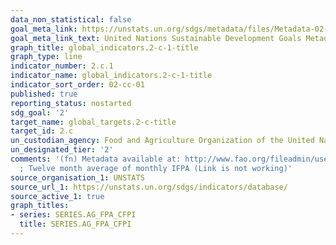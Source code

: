 ```yaml
---
data_non_statistical: false
goal_meta_link: https://unstats.un.org/sdgs/metadata/files/Metadata-02-0C-01.pdf
goal_meta_link_text: United Nations Sustainable Development Goals Metadata (pdf 232kB)
graph_title: global_indicators.2-c-1-title
graph_type: line
indicator_number: 2.c.1
indicator_name: global_indicators.2-c-1-title
indicator_sort_order: 02-cc-01
published: true
reporting_status: nostarted
sdg_goal: '2'
target_name: global_targets.2-c-title
target_id: 2.c
un_custodian_agency: Food and Agriculture Organization of the United Nations (FAO)
un_designated_tier: '2'
comments: '(fn) Metadata available at: http://www.fao.org/fileadmin/user_upload/sustainable_development_goals/docs/Metadata_tamplate_2.c.1_Food:CPI_add_.pdf
  ; Twelve month average of monthly IFPA (Link is not working)'
source_organisation_1: UNSTATS
source_url_1: https://unstats.un.org/sdgs/indicators/database/
source_active_1: true
graph_titles:
- series: SERIES.AG_FPA_CFPI
  title: SERIES.AG_FPA_CFPI
---
```

